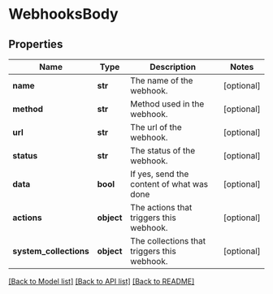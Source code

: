# WebhooksBody

## Properties
Name | Type | Description | Notes
------------ | ------------- | ------------- | -------------
**name** | **str** | The name of the webhook. | [optional] 
**method** | **str** | Method used in the webhook. | [optional] 
**url** | **str** | The url of the webhook. | [optional] 
**status** | **str** | The status of the webhook. | [optional] 
**data** | **bool** | If yes, send the content of what was done | [optional] 
**actions** | **object** | The actions that triggers this webhook. | [optional] 
**system_collections** | **object** | The collections that triggers this webhook. | [optional] 

[[Back to Model list]](../README.md#documentation-for-models) [[Back to API list]](../README.md#documentation-for-api-endpoints) [[Back to README]](../README.md)

